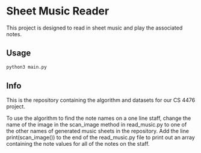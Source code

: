# Sheet Music Reader
This project is designed to read in sheet music and play the associated notes.

## Usage
``` bash
python3 main.py
```

## Info

This is the repository containing the algorithm and datasets for our CS 4476 project.

To use the algorithm to find the note names on a one line staff, change the name of the image in the scan_image method in read_music.py to one of the other names of generated music sheets in the repository. Add the line print(scan_image()) to the end of the read_music.py file to print out an array containing the note values for all of the notes on the staff.
